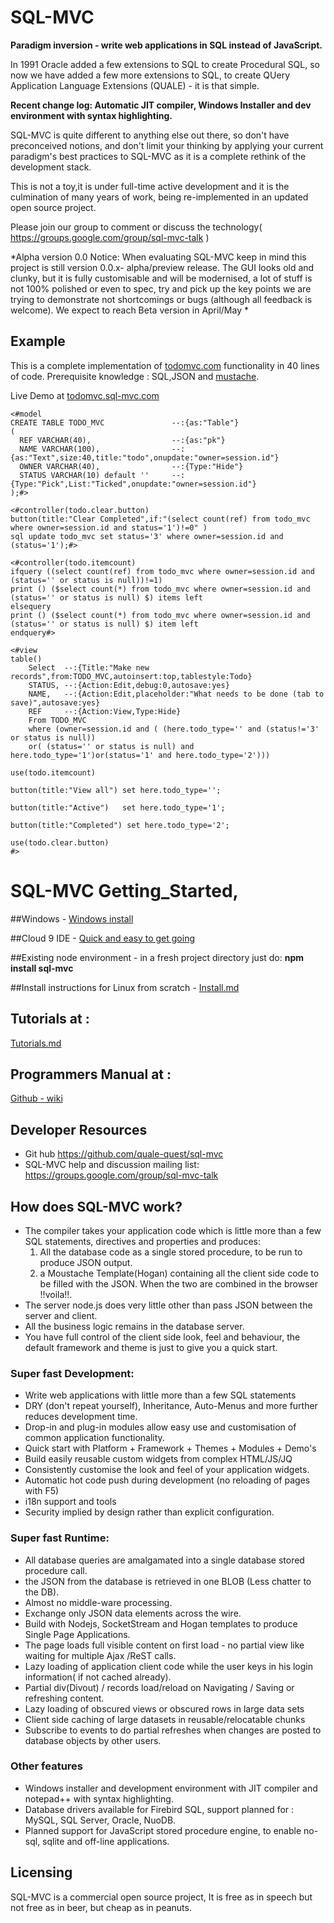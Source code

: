# SQL-MVC

**Paradigm inversion - write web applications in SQL instead of JavaScript.**

In 1991 Oracle added a few extensions to SQL to create Procedural SQL, so now we have added a 
few more extensions to SQL, to create QUery Application Language Extensions (QUALE) - it is that simple.

**Recent change log: Automatic JIT compiler, Windows Installer and dev environment with syntax highlighting.**

SQL-MVC is quite different to anything else out there, so don't have preconceived notions, and don't limit your thinking by 
applying your current paradigm's best practices to SQL-MVC as it is a complete rethink of the development stack.

This is not a toy,it is under full-time active development and it is the 
culmination of many years of work, being re-implemented in an updated open source project.

Please join our group to comment or discuss the technology( https://groups.google.com/group/sql-mvc-talk )

*Alpha version 0.0 Notice: When evaluating SQL-MVC keep in mind this project is still version 0.0.x- alpha/preview release.
The GUI looks old and clunky, but it is fully customisable and will be modernised, a lot of stuff is not 100% polished or even to spec,
try and pick up the key points we are trying to demonstrate not shortcomings or bugs
 (although all feedback is welcome). We expect to reach Beta version in April/May *
 
 
## Example	

This is a complete implementation of [todomvc.com](http://todomvc.com) functionality in 40 lines of code.
Prerequisite knowledge : SQL,JSON and [mustache](https://mustache.github.io/mustache.5.html).

Live Demo at [todomvc.sql-mvc.com](http://todomvc.sql-mvc.com/) 

```
<#model
CREATE TABLE TODO_MVC				--:{as:"Table"} 
(
  REF VARCHAR(40),					--:{as:"pk"}
  NAME VARCHAR(100),				--:{as:"Text",size:40,title:"todo",onupdate:"owner=session.id"}  
  OWNER VARCHAR(40),				--:{Type:"Hide"}
  STATUS VARCHAR(10) default ''    	--:{Type:"Pick",List:"Ticked",onupdate:"owner=session.id"}  
);#>

<#controller(todo.clear.button)
button(title:"Clear Completed",if:"(select count(ref) from todo_mvc where owner=session.id and status='1')!=0" )
sql update todo_mvc set status='3' where owner=session.id and (status='1');#>

<#controller(todo.itemcount)
ifquery ((select count(ref) from todo_mvc where owner=session.id and (status='' or status is null))!=1)
print () ($select count(*) from todo_mvc where owner=session.id and (status='' or status is null) $) items left
elsequery
print () ($select count(*) from todo_mvc where owner=session.id and (status='' or status is null) $) item left
endquery#>

<#view
table()
	Select  --:{Title:"Make new records",from:TODO_MVC,autoinsert:top,tablestyle:Todo}
	STATUS, --:{Action:Edit,debug:0,autosave:yes}
	NAME,   --:{Action:Edit,placeholder:"What needs to be done (tab to save)",autosave:yes}
	REF	    --:{Action:View,Type:Hide}
	From TODO_MVC 
	where (owner=session.id and ( (here.todo_type='' and (status!='3' or status is null)) 
	or( (status='' or status is null) and here.todo_type='1')or(status='1' and here.todo_type='2')))

use(todo.itemcount)

button(title:"View all") set here.todo_type='';

button(title:"Active")   set here.todo_type='1';

button(title:"Completed") set here.todo_type='2';

use(todo.clear.button)
#>
```


# SQL-MVC Getting_Started,

##Windows - [Windows install](https://github.com/quale-quest/sql-mvc-winstaller/blob/master/README.md)

##Cloud 9 IDE - [Quick and easy to get going](https://github.com/quale-quest/sql-mvc-c9/blob/master/README.md)

##Existing node environment - in a fresh project directory just do:   **npm install sql-mvc**

##Install instructions for Linux from scratch - [Install.md](https://github.com/quale-quest/sql-mvc/blob/master/doc/Install-linux.md)


## Tutorials at :

[Tutorials.md](https://github.com/quale-quest/sql-mvc/blob/master/doc/Tutorials.md)
 
## Programmers Manual at : 

[Github - wiki](https://github.com/quale-quest/sql-mvc/wiki)






## Developer Resources

* Git hub https://github.com/quale-quest/sql-mvc
* SQL-MVC help and discussion mailing list: https://groups.google.com/group/sql-mvc-talk


## How does SQL-MVC work?

* The compiler takes your application code which is little more 
than a few SQL statements, directives and properties and produces:
  1. All the database code as a single stored procedure, to be run to produce JSON output.
  2. a Moustache Template(Hogan) containing all the client side code to be filled with the JSON.
When the two are combined in the browser !!voila!!.
* The server node.js does very little other than pass JSON between the server and client.
* All the business logic remains in the database server.
* You have full control of the client side look, feel and behaviour, the 
default framework and theme is just to give you a quick start.

### Super fast Development:	

* Write web applications with little more than a few SQL statements
* DRY (don't repeat yourself), Inheritance, Auto-Menus and more further reduces development time.
* Drop-in and plug-in modules allow easy use and customisation of common application functionality.
* Quick start with Platform + Framework + Themes + Modules + Demo's 
* Build easily reusable custom widgets from complex HTML/JS/JQ
* Consistently customise the look and feel of your application widgets.	
* Automatic hot code push during development (no reloading of pages with F5)
* i18n support and tools
* Security implied by design rather than explicit configuration.

### Super fast Runtime:

* All database queries are amalgamated into a single database stored procedure call. 
* the JSON from the database is retrieved in one BLOB (Less chatter to the DB).
* Almost no middle-ware processing.	
* Exchange only JSON data elements across the wire.	
* Build with Nodejs, SocketStream and Hogan templates to produce Single Page Applications.	
* The page loads full visible content on first load - no partial view like waiting for multiple Ajax /ReST calls.
* Lazy loading of application client code while the user keys in his login information( if not cached already).
* Partial div(Divout) / records load/reload  on Navigating / Saving or refreshing content.
* Lazy loading of obscured views or obscured rows in large data sets
* Client side caching of large datasets in reusable/relocatable chunks
* Subscribe to events to do partial refreshes when changes are posted to database objects by other users.

### Other features

* Windows installer and development environment with JIT compiler and notepad++ with syntax highlighting.
* Database drivers available for Firebird SQL, support planned for : MySQL, SQL Server, Oracle, NuoDB.
* Planned support for JavaScript stored procedure engine, to enable no-sql, sqlite and off-line applications.



## Licensing

SQL-MVC is a commercial open source project, It is free as in speech
but not free as in beer, but cheap as in peanuts.

 
